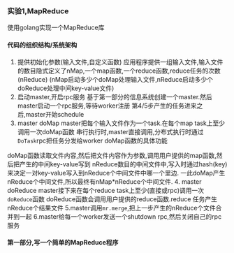 

### 实验1,MapReduce
使用golang实现一个MapReduce库

#### 代码的组织结构/系统架构

1. 提供初始化参数(输入文件,自定义函数)
应用程序提供一组输入文件,输入文件的数目隐式定义了nMap,一个map函数,一个reduce函数,reduce任务的次数(nReduce)
(nMap启动多少个doMap处理输入文件,nReduce启动多少个doReduce处理中间key-value文件)
2. 启动master,开启rpc服务
基于第一部分的信息系统创建一个master.然后master启动一个rpc服务,等待worker注册
第4/5步产生的任务进来之后,master开始schedule
3. master doMap
master把每个输入文件作为一个task.在每个map task上至少调用一次doMap函数
串行执行时,master直接调用,分布式执行时通过`DoTask`rpc把任务分发给worker
doMap函数的具体功能

doMap函数读取文件内容,然后把文件内容作为参数,调用用户提供的map函数,然后把产生的中间key-value写到
nReduce数目的中间文件中,写入时通过hash(key)来决定一对key-value写入到nReduce个中间文件中哪一个里边.
一此doMap产生nReduce个中间文件,所以最终有nMap*nReduce个中间文件.
4. master doReduce
master接下来在每个reduce task上至少(直接或rpc)调用一次`doReduce`函数
doReduce函数会调用用户提供的reduce函数.reduce 任务产生nReduce个结果文件
5.master调用`mr.merge`,把上一步产生的nReduce个文件合并到一起
6.master给每一个worker发送一个shutdown rpc,然后关闭自己的rpc服务




#### 第一部分,写一个简单的MapReduce程序

